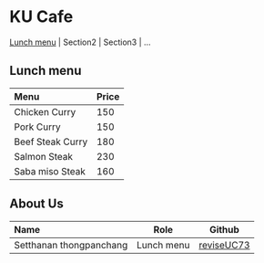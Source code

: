 # KU Cafe

[Lunch menu](#lunch-menu) | Section2 | Section3 | ...

  

## Lunch menu 
| Menu              | Price |
|:-------------------------|----------|
| Chicken Curry              | 150   |
| Pork Curry             | 150       |
| Beef Steak Curry             | 180       |
| Salmon Steak             | 230      |
| Saba miso Steak             | 160      |


## About Us


| Name      | Role      | Github          |
|:----------|-----------|-----------------|
| Setthanan thongpanchang | Lunch menu | [reviseUC73](https://github.com/reviseUC73) |


